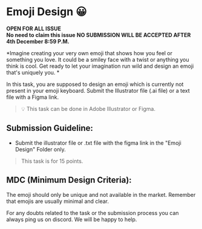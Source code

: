 # Emoji Design 😀

**OPEN FOR ALL ISSUE**\
**No need to claim this issue** **NO SUBMISSION WILL BE ACCEPTED AFTER 4th December 8:59 P.M.**

*Imagine creating your very own emoji that shows how you feel or something you love. It could be a smiley face with a twist or anything you think is cool. Get ready to let your imagination run wild and design an emoji that's uniquely you. *

In this task, you are supposed to design an emoji which is currently not present in your emoji keyboard. Submit the Illustrator file (.ai file) or a text file with a Figma link.

> 💡 This task can be done in Adobe Illustrator or Figma.


## Submission Guideline:

- Submit the illustrator file or .txt file with the figma link in the "Emoji Design" Folder only.

> This task is for 15 points. 


## MDC (Minimum Design Criteria):

The emoji should only be unique and not available in the market. Remember that emojis are usually minimal and clear.

For any doubts related to the task or the submission process you can always ping us on discord. We will be happy to help.

